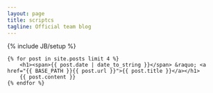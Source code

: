 ```yaml
---
layout: page
title: scriptcs
tagline: Official team blog
---
```

{% include JB/setup %}

    {% for post in site.posts limit 4 %}
        <h1><span>{{ post.date | date_to_string }}</span> &raquo; <a href="{{ BASE_PATH }}{{ post.url }}">{{ post.title }}</a></h1>
        {{ post.content }}
    {% endfor %}
